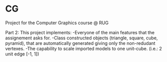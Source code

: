 # CG
Project for the Computer Graphics course @ RUG

Part 2:
    This project implements:
        -Everyone of the main features that the assignement asks for.
        -Class constructed objects (triangle, square, cube, pyramid), that are automatically generated giving only the non-redudant vertexes.
        -The capability to scale imported models to one unit-cube. (i.e.: 2 unit edge [-1, 1])
